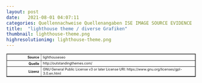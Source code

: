 ```yaml
---
layout: post
date:   2021-08-01 04:07:11
categories: Quellennachweise Quellenangaben ISE IMAGE SOURCE EVIDENCE
title:  "lighthouse theme / diverse Grafiken"
thumbnail: lighthouse-theme.png
highresolutionimg: lighthouse-theme.png
---
```


<div class="entry-content">

<table style="font-size: xx-small" border="1" cellpadding="2">
<tbody>
<tr>
<th style="text-align: right" width="81"><strong>Source</strong></th>
<td>lighthouseseo</td>
</tr>
<tr>
<th style="text-align: right" width="81"><strong>Quelle</strong></th>
<td>http://outstandingthemes.com/</td>
</tr>
<tr>
<th style="text-align: right" width="81"><strong>Lizenz</strong></th>
<td> GNU General Public License v3 or later
License URI: https://www.gnu.org/licenses/gpl-3.0.en.html</td>
</tr>
</tbody>
</table>
<p>&nbsp;</p>

</div><!-- .entry-content -->
